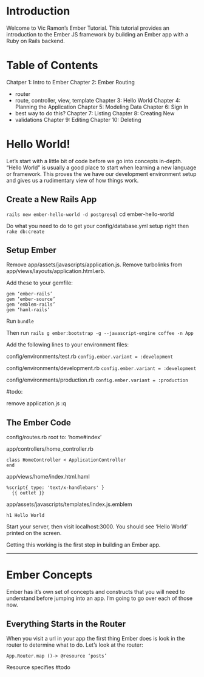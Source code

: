 # Introduction

Welcome to Vic Ramon’s Ember Tutorial. This tutorial provides an introduction to the Ember
JS framework by building an Ember app with a Ruby on Rails backend.

# Table of Contents

Chatper 1: Intro to Ember
Chapter 2: Ember Routing
  - router
  - route, controller, view, template
Chapter 3: Hello World
Chapter 4: Planning the Application
Chapter 5: Modeling Data
Chapter 6: Sign In
  - best way to do this?
Chapter 7: Listing
Chapter 8: Creating New
  - validations
Chapter 9: Editing
Chapter 10: Deleting


# Hello World!

Let’s start with a little bit of code before we go into concepts in-depth. “Hello World”
is usually a good place to start when learning a new language or framework. This proves
the we have our development environment setup and gives us a rudimentary view of how
things work.

## Create a New Rails App

`rails new ember-hello-world -d postgresql`
cd ember-hello-world

Do what you need to do to get your config/database.yml setup right then
`rake db:create`

## Setup Ember

Remove app/assets/javascripts/application.js.
Remove turbolinks from app/views/layouts/application.html.erb.

Add these to your gemfile:

```
gem ‘ember-rails’
gem ‘ember-source’
gem ‘emblem-rails’
gem ‘haml-rails’
```

Run `bundle`

Then run `rails g ember:bootstrap -g --javascript-engine coffee -n App`

Add the following lines to your environment files:

config/environments/test.rb
`config.ember.variant = :development`

config/environments/development.rb
`config.ember.variant = :development`

config/environments/production.rb
`config.ember.variant = :production`

#todo:

remove application.js
:q


## The Ember Code

config/routes.rb
root to: ‘home#index’

app/controllers/home_controller.rb
```
class HomeController < ApplicationController
end
```

app/views/home/index.html.haml
```
%script{ type: 'text/x-handlebars' }
  {{ outlet }}
```

app/assets/javascripts/templates/index.js.emblem
```
h1 Hello World
```

Start your server, then visit localhost:3000. You should see ‘Hello World’ printed on the
screen.

Getting this working is the first step in building an Ember app.

-----------------------------------------------------------------------------------------

# Ember Concepts

Ember has it’s own set of concepts and constructs that you will need to understand before
jumping into an app. I’m going to go over each of those now.

## Everything Starts in the Router

When you visit a url in your app the first thing Ember does is look in the router to
determine what to do. Let’s look at the router:

``` App.Router.map ()-> @resource ‘posts’ ```

Resource specifies #todo
